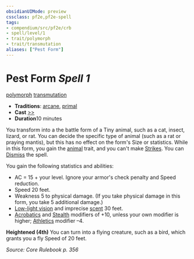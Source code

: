 ```yaml
---
obsidianUIMode: preview
cssclass: pf2e,pf2e-spell
tags:
- compendium/src/pf2e/crb
- spell/level/1
- trait/polymorph
- trait/transmutation
aliases: ["Pest Form"]
---
```

# Pest Form *Spell 1*   
[polymorph](../../rules/traits/polymorph.md)  [transmutation](../../rules/traits/transmutation.md)  

- **Traditions**: [arcane](../../rules/traits/arcane.md), [primal](../../rules/traits/primal.md)
- **Cast** [>>](../../rules/core-rulebook/chapter-9-playing-the-game.md#Actions "Two-Action") 
- **Duration**10 minutes

You transform into a the battle form of a Tiny animal, such as a cat, insect, lizard, or rat. You can decide the specific type of animal (such as a rat or praying mantis), but this has no effect on the form's Size or statistics. While in this form, you gain the [animal](../../rules/traits/animal.md) trait, and you can't make [Strikes](../../rules/actions/strike.md). You can [Dismiss](../../rules/actions/dismiss.md) the spell.

You gain the following statistics and abilities:

- AC = 15 + your level. Ignore your armor's check penalty and Speed reduction.
- Speed 20 feet.
- Weakness 5 to physical damage. (If you take physical damage in this form, you take 5 additional damage.)
- [Low-light vision](../../rules/abilities/low-light-vision.md) and imprecise [scent](../../rules/abilities/scent.md) 30 feet.
- [Acrobatics](../skills.md#Acrobatics) and [Stealth](../skills.md#Stealth) modifiers of +10, unless your own modifier is higher; [Athletics](../skills.md#Athletics) modifier –4.

**Heightened (4th)** You can turn into a flying creature, such as a bird, which grants you a fly Speed of 20 feet.

*Source: Core Rulebook p. 356*
